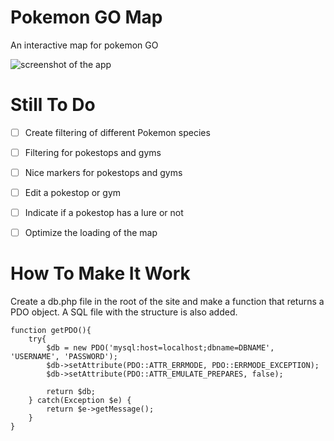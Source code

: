 # Pokemon GO Map
An interactive map for pokemon GO

![screenshot of the app](https://raw.githubusercontent.com/e11en/pokemon-go-map/master/screenshot-1.png)

Still To Do
===
- [ ] Create filtering of different Pokemon species
- [ ] Filtering for pokestops and gyms
- [ ] Nice markers for pokestops and gyms
- [ ] Edit a pokestop or gym
- [ ] Indicate if a pokestop has a lure or not
- [ ] Optimize the loading of the map


How To Make It Work
===
Create a db.php file in the root of the site and make a function that returns a PDO object. 
A SQL file with the structure is also added.
```
function getPDO(){
    try{
        $db = new PDO('mysql:host=localhost;dbname=DBNAME', 'USERNAME', 'PASSWORD');
        $db->setAttribute(PDO::ATTR_ERRMODE, PDO::ERRMODE_EXCEPTION);
        $db->setAttribute(PDO::ATTR_EMULATE_PREPARES, false);

        return $db;
    } catch(Exception $e) {
        return $e->getMessage();
    }
}
```

